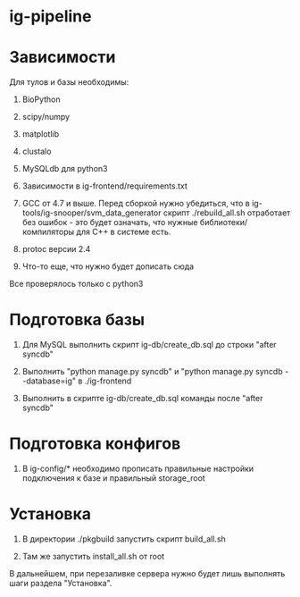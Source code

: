 ig-pipeline
===========

Зависимости
===========
Для тулов и базы необходимы:

1) BioPython

2) scipy/numpy

3) matplotlib

4) clustalo

5) MySQLdb для python3

6) Зависимости в ig-frontend/requirements.txt

7) GCC от 4.7 и выше. Перед сборкой нужно убедиться, что в ig-tools/ig-snooper/svm_data_generator скрипт ./rebuild_all.sh отработает без ошибок - это будет означать, что нужные библиотеки/компиляторы для C++ в системе есть.

8) protoс версии 2.4

9) Что-то еще, что нужно будет дописать сюда

Все проверялось только с python3

Подготовка базы
===============

1) Для MySQL выполнить скрипт ig-db/create_db.sql до строки "after syncdb"

2) Выполнить "python manage.py syncdb" и "python manage.py syncdb --database=ig" в ./ig-frontend

3) Выполнить в скрипте ig-db/create_db.sql команды после "after syncdb"


Подготовка конфигов
===================
1) В ig-config/* необходимо прописать правильные настройки подключения к базе и правильный storage_root

Установка
=========

1) В директории ./pkgbuild запустить скрипт build_all.sh

2) Там же запустить install_all.sh от root

В дальнейшем, при перезаливке сервера нужно будет лишь выполнять шаги раздела "Установка".
